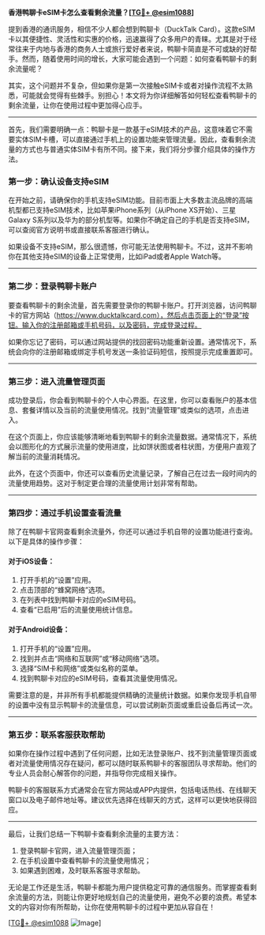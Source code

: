 **香港鸭聊卡eSIM卡怎么查看剩余流量？[[TG💪+ @esim1088](https://t.me/s/esim1088)]**

提到香港的通讯服务，相信不少人都会想到鸭聊卡（DuckTalk Card）。这款eSIM卡以其便捷性、灵活性和实惠的价格，迅速赢得了众多用户的青睐。尤其是对于经常往来于内地与香港的商务人士或旅行爱好者来说，鸭聊卡简直是不可或缺的好帮手。然而，随着使用时间的增长，大家可能会遇到一个问题：如何查看鸭聊卡的剩余流量呢？

其实，这个问题并不复杂，但如果你是第一次接触eSIM卡或者对操作流程不太熟悉，可能就会觉得有些棘手。别担心！本文将为你详细解答如何轻松查看鸭聊卡的剩余流量，让你在使用过程中更加得心应手。

---

首先，我们需要明确一点：鸭聊卡是一款基于eSIM技术的产品，这意味着它不需要实体SIM卡槽，可以直接通过手机上的设置功能来管理流量。因此，查看剩余流量的方式也与普通实体SIM卡有所不同。接下来，我们将分步骤介绍具体的操作方法。

### **第一步：确认设备支持eSIM**
在开始之前，请确保你的手机支持eSIM功能。目前市面上大多数主流品牌的高端机型都已支持eSIM技术，比如苹果iPhone系列（从iPhone XS开始）、三星Galaxy S系列以及华为的部分机型等。如果你不确定自己的手机是否支持eSIM，可以查阅官方说明书或直接联系客服进行确认。

如果设备不支持eSIM，那么很遗憾，你可能无法使用鸭聊卡。不过，这并不影响你在其他支持eSIM的设备上正常使用，比如iPad或者Apple Watch等。

---

### **第二步：登录鸭聊卡账户**
要查看鸭聊卡的剩余流量，首先需要登录你的鸭聊卡账户。打开浏览器，访问鸭聊卡的官方网站（https://www.ducktalkcard.com），然后点击页面上的“登录”按钮。输入你的注册邮箱或手机号码，以及密码，完成登录过程。

如果你忘记了密码，可以通过网站提供的找回密码功能重新设置。通常情况下，系统会向你的注册邮箱或绑定手机号发送一条验证码短信，按照提示完成重置即可。

---

### **第三步：进入流量管理页面**
成功登录后，你会看到鸭聊卡的个人中心界面。在这里，你可以查看账户的基本信息、套餐详情以及当前的流量使用情况。找到“流量管理”或类似的选项，点击进入。

在这个页面上，你应该能够清晰地看到鸭聊卡的剩余流量数据。通常情况下，系统会以图形化的方式展示流量的使用进度，比如饼状图或者柱状图，方便用户直观了解当前的流量消耗情况。

此外，在这个页面中，你还可以查看历史流量记录，了解自己在过去一段时间内的流量使用趋势。这对于制定更合理的流量使用计划非常有帮助。

---

### **第四步：通过手机设置查看流量**
除了在鸭聊卡官网查看剩余流量外，你还可以通过手机自带的设置功能进行查询。以下是具体的操作步骤：

#### **对于iOS设备：**
1. 打开手机的“设置”应用。
2. 点击顶部的“蜂窝网络”选项。
3. 在列表中找到鸭聊卡对应的eSIM号码。
4. 查看“已启用”后的流量使用统计信息。

#### **对于Android设备：**
1. 打开手机的“设置”应用。
2. 找到并点击“网络和互联网”或“移动网络”选项。
3. 选择“SIM卡和网络”或类似名称的菜单。
4. 找到鸭聊卡对应的eSIM号码，查看其流量使用情况。

需要注意的是，并非所有手机都能提供精确的流量统计数据。如果你发现手机自带的设置中没有显示鸭聊卡的流量信息，可以尝试刷新页面或重启设备后再试一次。

---

### **第五步：联系客服获取帮助**
如果你在操作过程中遇到了任何问题，比如无法登录账户、找不到流量管理页面或者对流量使用情况存在疑问，都可以随时联系鸭聊卡的客服团队寻求帮助。他们的专业人员会耐心解答你的问题，并指导你完成相关操作。

鸭聊卡的客服联系方式通常会在官方网站或APP内提供，包括电话热线、在线聊天窗口以及电子邮件地址等。建议优先选择在线聊天的方式，这样可以更快地获得回应。

---

最后，让我们总结一下鸭聊卡查看剩余流量的主要方法：
1. 登录鸭聊卡官网，进入流量管理页面；
2. 在手机设置中查看鸭聊卡的流量使用情况；
3. 如果遇到困难，及时联系客服寻求帮助。

无论是工作还是生活，鸭聊卡都能为用户提供稳定可靠的通信服务。而掌握查看剩余流量的方法，则能让你更好地规划自己的流量使用，避免不必要的浪费。希望本文的内容对你有所帮助，让你在使用鸭聊卡的过程中更加从容自在！

[[TG💪+ @esim1088](https://t.me/s/esim1088) ![Image](https://i.postimg.cc/4NQfJmqS/Snipaste-2025-05-13-00-14-12.png)]